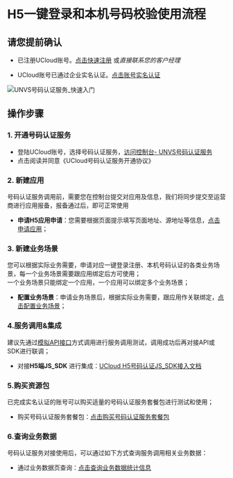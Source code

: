 # H5一键登录和本机号码校验使用流程


## 请您提前确认

- 已注册UCloud账号。[点击快速注册](https://passport.ucloud.cn/#register) 或*直接联系您的客户经理*    

- UCloud账号已通过企业实名认证。[点击账号实名认证](https://console.ucloud.cn/uaccount/authentication)

![UNVS号码认证服务_快速入门](../unvs/images/guide/UNVS号码认证服务_快速入门指南V1.0.png)


## 操作步骤    

### **1. 开通号码认证服务**

- 登陆UCloud账号，选择号码认证服务，[访问控制台- UNVS号码认证服务](https://console.ucloud.cn/unvs) 
- 点击阅读并同意《UCloud号码认证服务开通协议》


### **2. 新建应用**

号码认证服务调用前，需要您在控制台提交对应用及信息，我们将同步提交至运营商进行应用报备，报备通过后，即可正常使用
- **申请H5应用申请**：您需要根据页面提示填写页面地址、源地址等信息，[点击申请应用](https://console.ucloud.cn/unvs/application)；



### **3. 新建业务场景**
您可以根据实际业务需要，申请对应一键登录注册、本机号码认证的各类业务场景，每一个业务场景需要跟应用绑定后方可使用；   
一个业务场景只能绑定一个应用，一个应用可以绑定多个业务场景；
- **配置业务场景**：申请业务场景后，根据实际业务需要，跟应用作关联绑定，[点击配置业务场景](https://console.ucloud.cn/unvs)；



### **4.服务调用&集成**

建议先通过[模拟API接口](https://docs.ucloud.cn/api/unvs-api/index)方式调用进行服务调用测试，调用成功后再对接API或SDK进行联调；
- 对接**H5端JS_SDK** 进行集成：[UCloud H5号码认证JS_SDK接入文档 ](https://github.com/ucloud/unvs-h5-sdk)

### **5.购买资源包**

已完成实名认证的账号可以购买适量的号码认证服务套餐包进行测试和使用；
- 购买号码认证服务套餐包：[点击购买号码认证服务套餐包](https://console.ucloud.cn/unvs/buy) 


### **6.查询业务数据**

号码认证服务对接使用后，可以通过如下方式查询服务调用相关业务数据：
- 通过业务数据页查询：[点击查询业务数据统计信息](https://console.ucloud.cn/unvs/application) 


